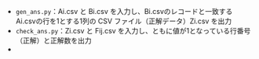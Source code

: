 - `gen_ans.py`：Ai.csv と Bi.csv を入力し、Bi.csvのレコードと一致するAi.csvの行を1とする1列の CSV ファイル（正解データ）Zi.csv を出力
- `check_ans.py`：Zi.csv と Fij.csv を入力し、ともに値が1となっている行番号（正解）と正解数を出力
- 
